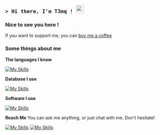 <!-- List Of Websites -->
[DropRadar]: https://discord.gg/sneaker
[Discord]: https://discord.com/users/359924289832484865
[Github]: https://github.com/t3mq

### <samp>&gt; Hi there, I'm T3mq ! <img src="https://media.giphy.com/media/hvRJCLFzcasrR4ia7z/giphy.gif" width="25"> </samp>

### Nice to see you here ! &nbsp;

If you want to support me, you can <a href="https://ko-fi.com/t3mq_"> buy me a coffee</a>

### Some things about me

**The languages I know**

[![My Skills](https://skillicons.dev/icons?i=js,html,css,lua,py)](#)

**Database I use**

[![My Skills](https://skillicons.dev/icons?i=mongodb,mysql)](#)

**Software I use**

[![My Skills](https://skillicons.dev/icons?i=blender,github,idea,notion,ps,visualstudio,vscode)](#)

**Reach Me**
You can ask me anything, or just chat with me. Don't hesitate!

[![My Skills](https://skillicons.dev/icons?i=discord)][discord]
[![My Skills](https://skillicons.dev/icons?i=github)][github]

